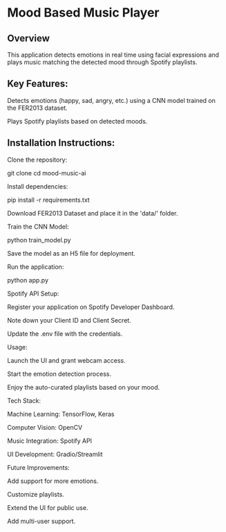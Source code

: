 # Mood Based Music Player

## Overview
This application detects emotions in real time using facial expressions and plays music matching the detected mood through Spotify playlists.

## Key Features:

Detects emotions (happy, sad, angry, etc.) using a CNN model trained on the FER2013 dataset.

Plays Spotify playlists based on detected moods.


## Installation Instructions:

Clone the repository:

git clone 
cd mood-music-ai

Install dependencies:

pip install -r requirements.txt

Download FER2013 Dataset and place it in the 'data/' folder.

Train the CNN Model:

python train_model.py

Save the model as an H5 file for deployment.

Run the application:

python app.py

Spotify API Setup:

Register your application on Spotify Developer Dashboard.

Note down your Client ID and Client Secret.

Update the .env file with the credentials.

Usage:

Launch the UI and grant webcam access.

Start the emotion detection process.

Enjoy the auto-curated playlists based on your mood.

Tech Stack:

Machine Learning: TensorFlow, Keras

Computer Vision: OpenCV

Music Integration: Spotify API

UI Development: Gradio/Streamlit

Future Improvements:

Add support for more emotions.

Customize playlists.

Extend the UI for public use.

Add multi-user support.
